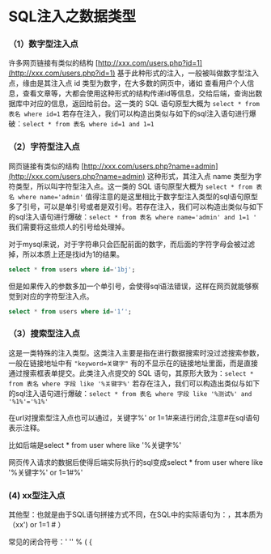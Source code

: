 # SQL注入之数据类型

### （1）数字型注入点

许多网页链接有类似的结构 [http://xxx.com/users.php?id=1](http://xxx.com/users.php?id=1) 基于此种形式的注入，一般被叫做数字型注入点，缘由是其注入点 id 类型为数字，在大多数的网页中，诸如 查看用户个人信息，查看文章等，大都会使用这种形式的结构传递id等信息，交给后端，查询出数据库中对应的信息，返回给前台。这一类的 SQL 语句原型大概为 `select * from 表名 where id=1` 若存在注入，我们可以构造出类似与如下的sql注入语句进行爆破：`select * from 表名 where id=1 and 1=1`

### （2）字符型注入点

网页链接有类似的结构 [http://xxx.com/users.php?name=admin](http://xxx.com/users.php?name=admin) 这种形式，其注入点 name 类型为字符类型，所以叫字符型注入点。这一类的 SQL 语句原型大概为 `select * from 表名 where name='admin'` 值得注意的是这里相比于数字型注入类型的sql语句原型多了引号，可以是单引号或者是双引号。若存在注入，我们可以构造出类似与如下的sql注入语句进行爆破：`select * from 表名 where name='admin' and 1=1 '` 我们需要将这些烦人的引号给处理掉。

对于mysql来说，对于字符串只会匹配前面的数字，而后面的字符字母会被过滤掉，所以本质上还是找id为1的结果。

```sql
select * from users where id='1bj';
```

但是如果传入的参数多加一个单引号，会使得sql语法错误，这样在网页就能够察觉到对应的字符型注入点。

```sql
select * from users where id='1‘';
```

### （3）搜索型注入点

这是一类特殊的注入类型。这类注入主要是指在进行数据搜索时没过滤搜索参数，一般在链接地址中有 `"keyword=关键字"` 有的不显示在的链接地址里面，而是直接通过搜索框表单提交。此类注入点提交的 SQL 语句，其原形大致为：`select * from 表名 where 字段 like '%关键字%'` 若存在注入，我们可以构造出类似与如下的sql注入语句进行爆破：`select * from 表名 where 字段 like '%测试%' and '%1%'='%1%'`

在url对搜索型注入点也可以通过，关键字%' or 1=1#来进行闭合,注意#在sql语句表示注释。

比如后端是select * from user where like '%关键字%'

网页传入请求的数据后使得后端实际执行的sql变成select * from user where like '%关键字%' or 1=1#%'

### (4) xx型注入点

其他型：也就是由于SQL语句拼接方式不同，在SQL中的实际语句为：，其本质为（xx') or 1=1 # ）

常见的闭合符号：'     ''    %     (      {
